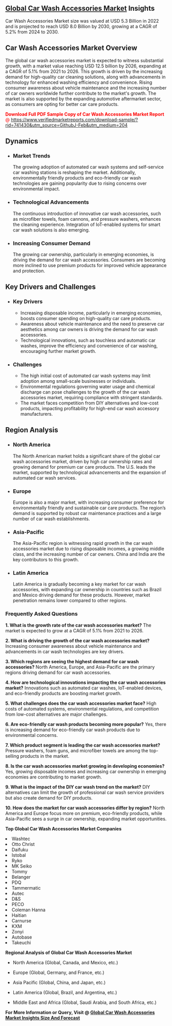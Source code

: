 <h2><a href="https://www.verifiedmarketreports.com/download-sample/?rid=741430&amp;utm_source=GithubJ&amp;utm_medium=204" target="_blank">Global Car Wash Accessories Market</a> Insights</h2><p>Car Wash Accessories Market size was valued at USD 5.3 Billion in 2022 and is projected to reach USD 8.0 Billion by 2030, growing at a CAGR of 5.2% from 2024 to 2030.</p><p> <h2>Car Wash Accessories Market Overview</h2> <p>The global car wash accessories market is expected to witness substantial growth, with a market value reaching USD 12.5 billion by 2026, expanding at a CAGR of 5.1% from 2021 to 2026. This growth is driven by the increasing demand for high-quality car cleaning solutions, along with advancements in technology for enhanced washing efficiency and convenience. Rising consumer awareness about vehicle maintenance and the increasing number of car owners worldwide further contribute to the market's growth. The market is also supported by the expanding automotive aftermarket sector, as consumers are opting for better car care products.</p> <p><p><span class=""><span style="color: #ff0000;"><strong>Download Full PDF Sample Copy of Car Wash Accessories Market Report</strong> @ </span><a href="https://www.verifiedmarketreports.com/download-sample/?rid=741430&amp;utm_source=GithubJ-Feb&amp;utm_medium=204" target="_blank">https://www.verifiedmarketreports.com/download-sample/?rid=741430&amp;utm_source=GithubJ-Feb&amp;utm_medium=204</a></span></p></p> <h2>Dynamics</h2> <ul> <li><h3>Market Trends</h3> The growing adoption of automated car wash systems and self-service car washing stations is reshaping the market. Additionally, environmentally friendly products and eco-friendly car wash technologies are gaining popularity due to rising concerns over environmental impact.</li> <li><h3>Technological Advancements</h3> The continuous introduction of innovative car wash accessories, such as microfiber towels, foam cannons, and pressure washers, enhances the cleaning experience. Integration of IoT-enabled systems for smart car wash solutions is also emerging.</li> <li><h3>Increasing Consumer Demand</h3> The growing car ownership, particularly in emerging economies, is driving the demand for car wash accessories. Consumers are becoming more inclined to use premium products for improved vehicle appearance and protection.</li> </ul> <h2>Key Drivers and Challenges</h2> <ul> <li><h3>Key Drivers</h3> <ul> <li>Increasing disposable income, particularly in emerging economies, boosts consumer spending on high-quality car care products.</li> <li>Awareness about vehicle maintenance and the need to preserve car aesthetics among car owners is driving the demand for car wash accessories.</li> <li>Technological innovations, such as touchless and automatic car washes, improve the efficiency and convenience of car washing, encouraging further market growth.</li> </ul> </li> <li><h3>Challenges</h3> <ul> <li>The high initial cost of automated car wash systems may limit adoption among small-scale businesses or individuals.</li> <li>Environmental regulations governing water usage and chemical discharge can pose challenges to the growth of the car wash accessories market, requiring compliance with stringent standards.</li> <li>The market faces competition from DIY alternatives and low-cost products, impacting profitability for high-end car wash accessory manufacturers.</li> </ul> </li> </ul> <h2>Region Analysis</h2> <ul> <li><h3>North America</h3> The North American market holds a significant share of the global car wash accessories market, driven by high car ownership rates and growing demand for premium car care products. The U.S. leads the market, supported by technological advancements and the expansion of automated car wash services.</li> <li><h3>Europe</h3> Europe is also a major market, with increasing consumer preference for environmentally friendly and sustainable car care products. The region’s demand is supported by robust car maintenance practices and a large number of car wash establishments.</li> <li><h3>Asia-Pacific</h3> The Asia-Pacific region is witnessing rapid growth in the car wash accessories market due to rising disposable incomes, a growing middle class, and the increasing number of car owners. China and India are the key contributors to this growth.</li> <li><h3>Latin America</h3> Latin America is gradually becoming a key market for car wash accessories, with expanding car ownership in countries such as Brazil and Mexico driving demand for these products. However, market penetration remains lower compared to other regions.</li> </ul> <h3>Frequently Asked Questions</h3> <p><strong>1. What is the growth rate of the car wash accessories market?</strong> The market is expected to grow at a CAGR of 5.1% from 2021 to 2026.</p> <p><strong>2. What is driving the growth of the car wash accessories market?</strong> Increasing consumer awareness about vehicle maintenance and advancements in car wash technologies are key drivers.</p> <p><strong>3. Which regions are seeing the highest demand for car wash accessories?</strong> North America, Europe, and Asia-Pacific are the primary regions driving demand for car wash accessories.</p> <p><strong>4. How are technological innovations impacting the car wash accessories market?</strong> Innovations such as automated car washes, IoT-enabled devices, and eco-friendly products are boosting market growth.</p> <p><strong>5. What challenges does the car wash accessories market face?</strong> High costs of automated systems, environmental regulations, and competition from low-cost alternatives are major challenges.</p> <p><strong>6. Are eco-friendly car wash products becoming more popular?</strong> Yes, there is increasing demand for eco-friendly car wash products due to environmental concerns.</p> <p><strong>7. Which product segment is leading the car wash accessories market?</strong> Pressure washers, foam guns, and microfiber towels are among the top-selling products in the market.</p> <p><strong>8. Is the car wash accessories market growing in developing economies?</strong> Yes, growing disposable incomes and increasing car ownership in emerging economies are contributing to market growth.</p> <p><strong>9. What is the impact of the DIY car wash trend on the market?</strong> DIY alternatives can limit the growth of professional car wash service providers but also create demand for DIY products.</p> <p><strong>10. How does the market for car wash accessories differ by region?</strong> North America and Europe focus more on premium, eco-friendly products, while Asia-Pacific sees a surge in car ownership, expanding market opportunities.</p> </p><p><strong>Top Global Car Wash Accessories Market Companies</strong></p><div data-test-id=""><p><li>Washtec</li><li> Otto Christ</li><li> Daifuku</li><li> Istobal</li><li> Ryko</li><li> MK Seiko</li><li> Tommy</li><li> Belanger</li><li> PDQ</li><li> Tammermatic</li><li> Autec</li><li> D&S</li><li> PECO</li><li> Coleman Hanna</li><li> Haitian</li><li> Carnurse</li><li> KXM</li><li> Zonyi</li><li> Autobase</li><li> Takeuchi</li></p><div><strong>Regional Analysis of&nbsp;Global Car Wash Accessories Market</strong></div><ul><li dir="ltr"><p dir="ltr">North America&nbsp;(Global, Canada, and Mexico, etc.)</p></li><li dir="ltr"><p dir="ltr">Europe (Global, Germany, and France, etc.)</p></li><li dir="ltr"><p dir="ltr">Asia Pacific&nbsp;(Global, China, and Japan, etc.)</p></li><li dir="ltr"><p dir="ltr">Latin America&nbsp;(Global, Brazil, and Argentina, etc.)</p></li><li dir="ltr">Middle East and Africa&nbsp;(Global, Saudi Arabia, and South Africa, etc.)</li></ul><p><strong>For More Information or Query, Visit @&nbsp;</strong><strong><a href="https://www.verifiedmarketreports.com/product/car-wash-accessories-market/?utm_source=GithubJ&amp;utm_medium=204" target="_blank">Global Car Wash Accessories Market Insights Size And Forecast</a></strong></p></div>
